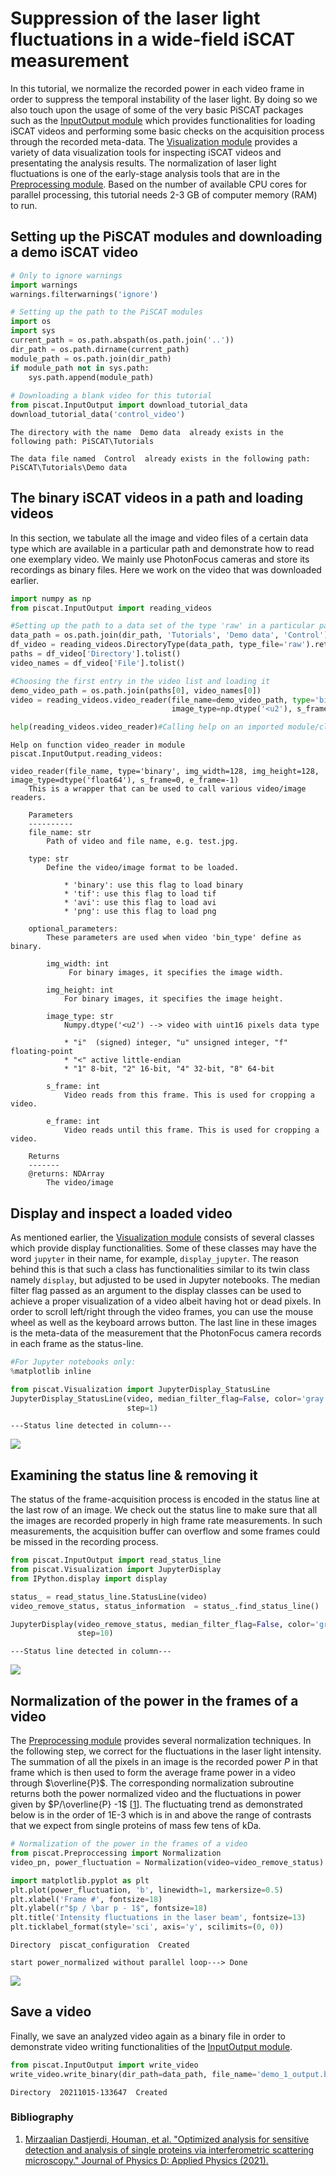 # Suppression of the laser light fluctuations in a wide-field iSCAT measurement 
In this tutorial, we normalize the recorded power in each video frame in order to suppress 
the temporal instability of the laser light. By doing so we also touch upon the usage of some 
of the very basic PiSCAT packages such as the  [InputOutput module](https://piscat.readthedocs.io/code_reference.html#piscat-inputoutput) 
which provides functionalities for loading iSCAT videos and performing some basic checks on the acquisition process 
through the recorded meta-data. The [Visualization module](https://piscat.readthedocs.io/code_reference.html#piscat-visualization) 
provides a variety of data visualization tools for inspecting iSCAT videos and presentating the analysis results. The normalization 
of laser light fluctuations is one of the early-stage analysis tools that 
are in the [Preprocessing module](https://piscat.readthedocs.io/code_reference.html#piscat-preproccessing). Based on 
the number of available CPU cores for parallel processing, this tutorial needs 2-3 GB of computer memory (RAM) to run.

## Setting up the PiSCAT modules and downloading a demo iSCAT video


```python
# Only to ignore warnings 
import warnings
warnings.filterwarnings('ignore')

# Setting up the path to the PiSCAT modules
import os
import sys
current_path = os.path.abspath(os.path.join('..'))
dir_path = os.path.dirname(current_path)
module_path = os.path.join(dir_path)
if module_path not in sys.path:
    sys.path.append(module_path)
    
# Downloading a blank video for this tutorial
from piscat.InputOutput import download_tutorial_data
download_tutorial_data('control_video')
```

    The directory with the name  Demo data  already exists in the following path: PiSCAT\Tutorials
    
    The data file named  Control  already exists in the following path: PiSCAT\Tutorials\Demo data

## The binary iSCAT videos in a path and loading videos 
In this section, we tabulate all the image and video files of a certain data type which are available in a particular path and demonstrate how to read one exemplary video. We mainly use PhotonFocus cameras and store its recordings as binary files. Here we work on the video that was downloaded earlier. 


```python
import numpy as np
from piscat.InputOutput import reading_videos

#Setting up the path to a data set of the type 'raw' in a particular path 'data_path'
data_path = os.path.join(dir_path, 'Tutorials', 'Demo data', 'Control')
df_video = reading_videos.DirectoryType(data_path, type_file='raw').return_df()
paths = df_video['Directory'].tolist()
video_names = df_video['File'].tolist()

#Choosing the first entry in the video list and loading it
demo_video_path = os.path.join(paths[0], video_names[0])
video = reading_videos.video_reader(file_name=demo_video_path, type='binary', img_width=128, img_height=128, 
                                    image_type=np.dtype('<u2'), s_frame=0, e_frame=-1)

help(reading_videos.video_reader)#Calling help on an imported module/class to know more about it.

```

    Help on function video_reader in module piscat.InputOutput.reading_videos:
    
    video_reader(file_name, type='binary', img_width=128, img_height=128, image_type=dtype('float64'), s_frame=0, e_frame=-1)
        This is a wrapper that can be used to call various video/image readers.
        
        Parameters
        ----------
        file_name: str
            Path of video and file name, e.g. test.jpg.
        
        type: str
            Define the video/image format to be loaded.
        
                * 'binary': use this flag to load binary
                * 'tif': use this flag to load tif
                * 'avi': use this flag to load avi
                * 'png': use this flag to load png
        
        optional_parameters:
            These parameters are used when video 'bin_type' define as binary.
        
            img_width: int
                 For binary images, it specifies the image width.
        
            img_height: int
                For binary images, it specifies the image height.
        
            image_type: str
                Numpy.dtype('<u2') --> video with uint16 pixels data type
        
                * "i"  (signed) integer, "u" unsigned integer, "f" floating-point
                * "<" active little-endian
                * "1" 8-bit, "2" 16-bit, "4" 32-bit, "8" 64-bit
        
            s_frame: int
                Video reads from this frame. This is used for cropping a video.
        
            e_frame: int
                Video reads until this frame. This is used for cropping a video.
        
        Returns
        -------
        @returns: NDArray
            The video/image

## Display and inspect a loaded video
As mentioned earlier, the [Visualization module](https://piscat.readthedocs.io/code_reference.html#piscat-visualization) consists 
of several classes which provide display functionalities. Some of these classes may have the word `jupyter` in their name, 
for example, `display_jupyter`. The reason behind this is that such a class has functionalities similar to its twin 
class namely `display`, but adjusted to be used in Jupyter notebooks. The median filter flag passed as an argument to 
the display classes can be used to achieve a proper visualization of a video albeit having hot or dead pixels. In order 
to scroll left/right through the video frames, you can use the mouse wheel as well as the keyboard arrows button. The 
last line in these images is the meta-data of the measurement that the PhotonFocus camera records in each frame as the status-line.

```python
#For Jupyter notebooks only:
%matplotlib inline

from piscat.Visualization import JupyterDisplay_StatusLine
JupyterDisplay_StatusLine(video, median_filter_flag=False, color='gray', imgSizex=5, imgSizey=5, IntSlider_width='500px', 
                          step=1)
```

    ---Status line detected in column---

![](../Fig/tu1_vid1.png)

## Examining the status line & removing it
The status of the frame-acquisition process is encoded in the status line at the last row of an image. 
We check out the status line to make sure that all the images are recorded properly in high frame rate measurements. 
In such measurements, the acquisition buffer can overflow and some frames could be missed in the recording process.

```python
from piscat.InputOutput import read_status_line
from piscat.Visualization import JupyterDisplay
from IPython.display import display

status_ = read_status_line.StatusLine(video)
video_remove_status, status_information  = status_.find_status_line()

JupyterDisplay(video_remove_status, median_filter_flag=False, color='gray', imgSizex=5, imgSizey=5, IntSlider_width='500px', 
               step=10)
```

    ---Status line detected in column---

![](../Fig/tu1_vid2.png)

## Normalization of the power in the frames of a video
The [Preprocessing module](https://piscat.readthedocs.io/code_reference.html#piscat-preproccessing) provides 
several normalization techniques. In the following step, we correct for the fluctuations in the laser light 
intensity. The summation of all the pixels in an image is the recorded power $P$ in that frame which is then used to 
form the average frame power in a video through $\overline{P}$. The corresponding normalization subroutine returns 
both the power normalized video and the fluctuations in power given by $P/\overline{P} -1$ [[1](http://iopscience.iop.org/article/10.1088/1361-6463/ac2f68)]. The fluctuating 
trend as demonstrated below is in the order of 1E-3 which is in and above the range of contrasts that we expect 
from single proteins of mass few tens of kDa.


```python
# Normalization of the power in the frames of a video
from piscat.Preproccessing import Normalization
video_pn, power_fluctuation = Normalization(video=video_remove_status).power_normalized()

import matplotlib.pyplot as plt
plt.plot(power_fluctuation, 'b', linewidth=1, markersize=0.5)
plt.xlabel('Frame #', fontsize=18)
plt.ylabel(r"$p / \bar p - 1$", fontsize=18)
plt.title('Intensity fluctuations in the laser beam', fontsize=13)
plt.ticklabel_format(style='sci', axis='y', scilimits=(0, 0))
```

    Directory  piscat_configuration  Created 

    start power_normalized without parallel loop---> Done

![](output_10_1.png)

## Save a video
Finally, we save an analyzed video again as a binary file in order to demonstrate video writing functionalities of the [InputOutput module](https://piscat.readthedocs.io/code_reference.html#piscat-inputoutput).


```python
from piscat.InputOutput import write_video
write_video.write_binary(dir_path=data_path, file_name='demo_1_output.bin', data=video_remove_status, type='original')
```

    Directory  20211015-133647  Created 

### Bibliography
1. [Mirzaalian Dastjerdi, Houman, et al. "Optimized analysis for sensitive detection and analysis of single proteins via interferometric scattering microscopy." Journal of Physics D: Applied Physics (2021).](http://iopscience.iop.org/article/10.1088/1361-6463/ac2f68)
